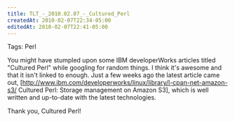 ```yaml
---
title: TLT_-_2010.02.07_-_Cultured_Perl
createdAt: 2010-02-07T22:34-05:00
editedAt: 2010-02-07T22:41-05:00
---
```


Tags: Perl

You might have stumpled upon some IBM developerWorks articles titled "Cultured Perl" while googling for random things. I think it's awesome and that it isn't linked to enough. Just a few weeks ago the latest article came out, [http://www.ibm.com/developerworks/linux/library/l-cpan-net-amazon-s3/ Cultured Perl: Storage management on Amazon S3], which is well written and up-to-date with the latest technologies.

Thank you, Cultured Perl!


